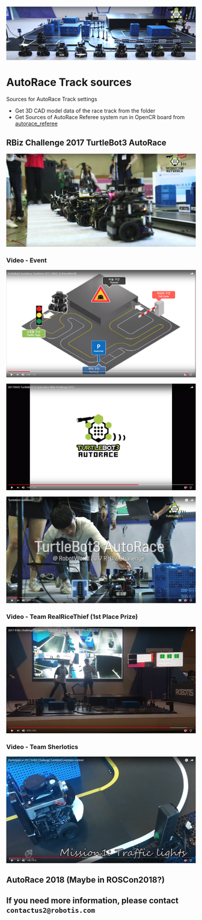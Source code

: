 ![](https://github.com/ROBOTIS-GIT/ROBOTIS-Documents/blob/master/wiki-images/AutoRace/autorace_pics/autorace_rbiz_challenge_2017_robots_1.png)

# AutoRace Track sources
Sources for AutoRace Track settings

* Get 3D CAD model data of the race track from the folder
* Get Sources of AutoRace Referee system run in OpenCR board from [autorace_referee](https://github.com/ROBOTIS-GIT/autorace_referee) 

## RBiz Challenge 2017 TurtleBot3 AutoRace

![](https://github.com/ROBOTIS-GIT/ROBOTIS-Documents/blob/master/wiki-images/AutoRace/autorace_pics/autorace_rbiz_challenge_2017_robots_2.png)

### Video - Event

[![](https://github.com/ROBOTIS-GIT/ROBOTIS-Documents/blob/master/wiki-images/AutoRace/autorace_pics/autorace_rbiz_challenge_2017_thumbnail_1.png)](https://youtu.be/9Wnu8If1eS4)

[![](https://github.com/ROBOTIS-GIT/ROBOTIS-Documents/blob/master/wiki-images/AutoRace/autorace_pics/autorace_rbiz_challenge_2017_thumbnail_2.png)](https://youtu.be/47YnSBAssOM)

[![](https://github.com/ROBOTIS-GIT/ROBOTIS-Documents/blob/master/wiki-images/AutoRace/autorace_pics/autorace_rbiz_challenge_2017_thumbnail_3.png)](https://youtu.be/DWDBAHHQi_k)

### Video - Team RealRiceThief (1st Place Prize)

[![](https://github.com/ROBOTIS-GIT/ROBOTIS-Documents/blob/master/wiki-images/AutoRace/autorace_pics/autorace_rbiz_challenge_2017_thumbnail_4.png)](https://youtu.be/szhllE1T_cg)

### Video - Team Sherlotics

[![](https://github.com/ROBOTIS-GIT/ROBOTIS-Documents/blob/master/wiki-images/AutoRace/autorace_pics/autorace_rbiz_challenge_2017_thumbnail_5.png)](https://youtu.be/dzjsLFj62HE)

## AutoRace 2018 (Maybe in ROSCon2018?)

## If you need more information, please contact `contactus2@robotis.com`
